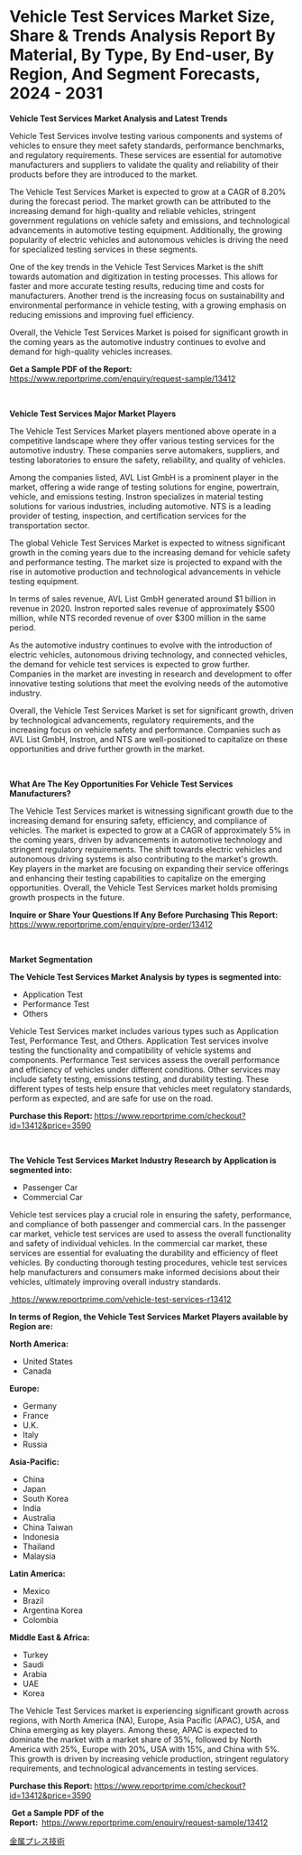 <p><h1>Vehicle Test Services Market Size, Share & Trends Analysis Report By Material, By Type, By End-user, By Region, And Segment Forecasts, 2024 - 2031</h1></p><p><strong>Vehicle Test Services Market Analysis and Latest Trends</strong></p>
<p><p>Vehicle Test Services involve testing various components and systems of vehicles to ensure they meet safety standards, performance benchmarks, and regulatory requirements. These services are essential for automotive manufacturers and suppliers to validate the quality and reliability of their products before they are introduced to the market.</p><p>The Vehicle Test Services Market is expected to grow at a CAGR of 8.20% during the forecast period. The market growth can be attributed to the increasing demand for high-quality and reliable vehicles, stringent government regulations on vehicle safety and emissions, and technological advancements in automotive testing equipment. Additionally, the growing popularity of electric vehicles and autonomous vehicles is driving the need for specialized testing services in these segments.</p><p>One of the key trends in the Vehicle Test Services Market is the shift towards automation and digitization in testing processes. This allows for faster and more accurate testing results, reducing time and costs for manufacturers. Another trend is the increasing focus on sustainability and environmental performance in vehicle testing, with a growing emphasis on reducing emissions and improving fuel efficiency.</p><p>Overall, the Vehicle Test Services Market is poised for significant growth in the coming years as the automotive industry continues to evolve and demand for high-quality vehicles increases.</p></p>
<p><strong>Get a Sample PDF of the Report:&nbsp;</strong> <a href="https://www.reportprime.com/enquiry/request-sample/13412">https://www.reportprime.com/enquiry/request-sample/13412</a></p>
<p>&nbsp;</p>
<p><strong>Vehicle Test Services Major Market Players</strong></p>
<p><p>The Vehicle Test Services Market players mentioned above operate in a competitive landscape where they offer various testing services for the automotive industry. These companies serve automakers, suppliers, and testing laboratories to ensure the safety, reliability, and quality of vehicles.</p><p>Among the companies listed, AVL List GmbH is a prominent player in the market, offering a wide range of testing solutions for engine, powertrain, vehicle, and emissions testing. Instron specializes in material testing solutions for various industries, including automotive. NTS is a leading provider of testing, inspection, and certification services for the transportation sector.</p><p>The global Vehicle Test Services Market is expected to witness significant growth in the coming years due to the increasing demand for vehicle safety and performance testing. The market size is projected to expand with the rise in automotive production and technological advancements in vehicle testing equipment.</p><p>In terms of sales revenue, AVL List GmbH generated around $1 billion in revenue in 2020. Instron reported sales revenue of approximately $500 million, while NTS recorded revenue of over $300 million in the same period.</p><p>As the automotive industry continues to evolve with the introduction of electric vehicles, autonomous driving technology, and connected vehicles, the demand for vehicle test services is expected to grow further. Companies in the market are investing in research and development to offer innovative testing solutions that meet the evolving needs of the automotive industry.</p><p>Overall, the Vehicle Test Services Market is set for significant growth, driven by technological advancements, regulatory requirements, and the increasing focus on vehicle safety and performance. Companies such as AVL List GmbH, Instron, and NTS are well-positioned to capitalize on these opportunities and drive further growth in the market.</p></p>
<p>&nbsp;</p>
<p><strong>What Are The Key Opportunities For Vehicle Test Services Manufacturers?</strong></p>
<p><p>The Vehicle Test Services market is witnessing significant growth due to the increasing demand for ensuring safety, efficiency, and compliance of vehicles. The market is expected to grow at a CAGR of approximately 5% in the coming years, driven by advancements in automotive technology and stringent regulatory requirements. The shift towards electric vehicles and autonomous driving systems is also contributing to the market's growth. Key players in the market are focusing on expanding their service offerings and enhancing their testing capabilities to capitalize on the emerging opportunities. Overall, the Vehicle Test Services market holds promising growth prospects in the future.</p></p>
<p><strong>Inquire or Share Your Questions If Any Before Purchasing This Report:</strong> <a href="https://www.reportprime.com/enquiry/pre-order/13412">https://www.reportprime.com/enquiry/pre-order/13412</a></p>
<p>&nbsp;</p>
<p><strong>Market Segmentation</strong></p>
<p><strong>The Vehicle Test Services Market Analysis by types is segmented into:</strong></p>
<p><ul><li>Application Test</li><li>Performance Test</li><li>Others</li></ul></p>
<p><p>Vehicle Test Services market includes various types such as Application Test, Performance Test, and Others. Application Test services involve testing the functionality and compatibility of vehicle systems and components. Performance Test services assess the overall performance and efficiency of vehicles under different conditions. Other services may include safety testing, emissions testing, and durability testing. These different types of tests help ensure that vehicles meet regulatory standards, perform as expected, and are safe for use on the road.</p></p>
<p><strong>Purchase this Report:&nbsp;</strong><a href="https://www.reportprime.com/checkout?id=13412&price=3590">https://www.reportprime.com/checkout?id=13412&price=3590</a></p>
<p>&nbsp;</p>
<p><strong>The Vehicle Test Services Market Industry Research by Application is segmented into:</strong></p>
<p><ul><li>Passenger Car</li><li>Commercial Car</li></ul></p>
<p><p>Vehicle test services play a crucial role in ensuring the safety, performance, and compliance of both passenger and commercial cars. In the passenger car market, vehicle test services are used to assess the overall functionality and safety of individual vehicles. In the commercial car market, these services are essential for evaluating the durability and efficiency of fleet vehicles. By conducting thorough testing procedures, vehicle test services help manufacturers and consumers make informed decisions about their vehicles, ultimately improving overall industry standards.</p></p>
<p><a href="https://www.reportprime.com/vehicle-test-services-r13412">&nbsp;https://www.reportprime.com/vehicle-test-services-r13412</a></p>
<p><strong>In terms of Region, the Vehicle Test Services Market Players available by Region are:</strong></p>
<p>
    <p> <strong> North America: </strong>
        <ul>
            <li>United States</li>
            <li>Canada</li>
        </ul>
        </p> 
    <p> <strong> Europe: </strong>
        <ul>
            <li>Germany</li>
            <li>France</li>
            <li>U.K.</li>
            <li>Italy</li>
            <li>Russia</li>
        </ul>
        </p> 
    <p> <strong> Asia-Pacific: </strong>
        <ul>
            <li>China</li>
            <li>Japan</li>
            <li>South Korea</li>
            <li>India</li>
            <li>Australia</li>
            <li>China Taiwan</li>
            <li>Indonesia</li>
            <li>Thailand</li>
            <li>Malaysia</li>
        </ul>
        </p> 
    <p> <strong> Latin America: </strong>
        <ul>
            <li>Mexico</li>
            <li>Brazil</li>
            <li>Argentina Korea</li>
            <li>Colombia</li>
        </ul>
        </p> 
    <p> <strong> Middle East & Africa: </strong>
        <ul>
            <li>Turkey</li>
            <li>Saudi</li>
            <li>Arabia</li>
            <li>UAE</li>
            <li>Korea</li>
        </ul>
    </p>
    </p>
<p><p>The Vehicle Test Services market is experiencing significant growth across regions, with North America (NA), Europe, Asia Pacific (APAC), USA, and China emerging as key players. Among these, APAC is expected to dominate the market with a market share of 35%, followed by North America with 25%, Europe with 20%, USA with 15%, and China with 5%. This growth is driven by increasing vehicle production, stringent regulatory requirements, and technological advancements in testing services.</p></p>
<p><strong>Purchase this Report: </strong><a href="https://www.reportprime.com/checkout?id=13412&price=3590">https://www.reportprime.com/checkout?id=13412&price=3590</a></p>
<p>&nbsp;<strong>Get a Sample PDF of the Report:&nbsp;&nbsp;</strong><a href="https://www.reportprime.com/enquiry/request-sample/13412">https://www.reportprime.com/enquiry/request-sample/13412</a></p>
<p><strong></strong></p>
<p><p><a href="https://github.com/RandallRunte2023/Market-Research-Report-List-1/blob/main/571607980258.md">金属プレス技術</a></p></p>